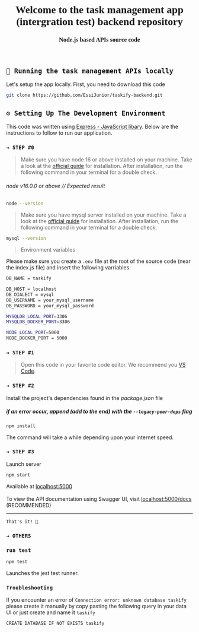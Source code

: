 <div align="center" style="font-family:consolas;" >
  <h1>Welcome to the task management app (intergration test) backend repository</h1>
  <h3>Node.js based APIs source code</h3>
</div>
<br>


## `🚀 Running the task management APIs locally`

Let's setup the app locally. First, you need to download this code 

```sh
git clone https://github.com/EssiJunior/taskify-backend.git
```


## `⚙️ Setting Up The Development Environment`
This code was written using [Express - JavaScript libary](https://expressjs.com/). Below are the instructions to follow to run our application.

### `→ STEP #0`

> Make sure you have node 16 or above installed on your machine. Take a look at the [official guide](https://nodejs.org/en/download) for installation. After installation, run the following command in your terminal for a double check.
###### node v16.0.0 or above // Expected result
```sh
node --version
```

> Make sure you have mysql server installed on your machine. Take a look at the [official guide](https://dev.mysql.com/downloads/mysql/) for installation. After installation, run the following command in your terminal for a double check.

```sh
mysql --version
```

> Environment variables

Please make sure you create a `.env` file at the root of the source code (near the index.js file) and insert the following varriables

```sh
DB_NAME = taskify

DB_HOST = localhost
DB_DIALECT = mysql
DB_USERNAME = your_mysql_username
DB_PASSWORD = your_mysql_password

MYSQLDB_LOCAL_PORT=3306
MYSQLDB_DOCKER_PORT=3306

NODE_LOCAL_PORT=5000
NODE_DOCKER_PORT = 5000
```

### `→ STEP #1`
> Open this code in your favorite code editor. We recommend you [VS Code](https://code.visualstudio.com/).


### `→ STEP #2`
Install the project's dependencies found in the *_package.json_* file
##### if an error occur, append (add to the end) with the `--legacy-peer-deps` flag
```sh
npm install 
```

The command will take a while depending upon your internet speed.

### `→ STEP #3`
Launch server  

```sh
npm start
```
Available at [localhost:5000](http://localhost:5000/)<br><br>
To view the API documentation using Swagger UI, visit [localhost:5000/docs](http://localhost:5000/docs) (RECOMMENDED)<br><hr>

`That's it! 🥂`


### `→ OTHERS`

### `run test`

```sh
npm test
```
Launches the jest test runner.



### `Troubleshooting`
If you encounter an error of `Connection error: unknown database taskify` please create it manually by copy pasting the following query in your data UI or just create and name it `taskify`

```sh
CREATE DATABASE IF NOT EXISTS taskify
```
